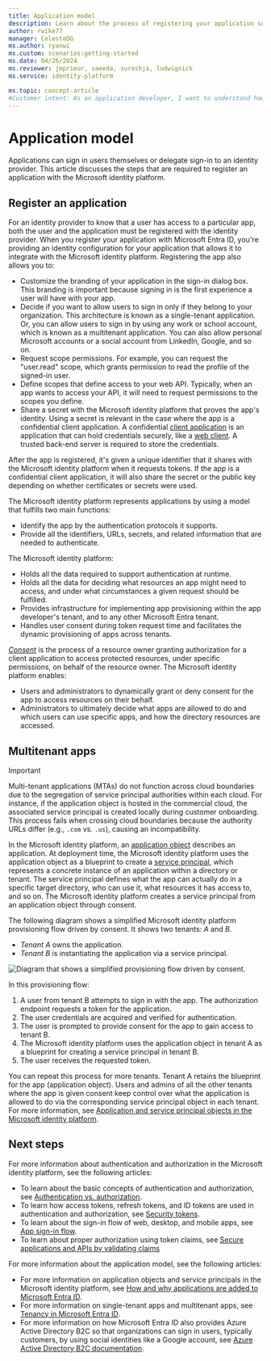 ```yaml
---
title: Application model
description: Learn about the process of registering your application so it can integrate with the Microsoft identity platform.
author: rwike77
manager: CelesteDG
ms.author: ryanwi
ms.custom: scenarios:getting-started
ms.date: 04/26/2024
ms.reviewer: jmprieur, saeeda, sureshja, ludwignick
ms.service: identity-platform

ms.topic: concept-article
#Customer intent: As an application developer, I want to understand how to register an application so it can integrate with the Microsoft identity platform.
---
```


# Application model

Applications can sign in users themselves or delegate sign-in to an identity provider. This article discusses the steps that are required to register an application with the Microsoft identity platform.

## Register an application

For an identity provider to know that a user has access to a particular app, both the user and the application must be registered with the identity provider. When you register your application with Microsoft Entra ID, you're providing an identity configuration for your application that allows it to integrate with the Microsoft identity platform. Registering the app also allows you to:

* Customize the branding of your application in the sign-in dialog box. This branding is important because signing in is the first experience a user will have with your app.
* Decide if you want to allow users to sign in only if they belong to your organization. This architecture is known as a single-tenant application. Or, you can allow users to sign in by using any work or school account, which is known as a multitenant application. You can also allow personal Microsoft accounts or a social account from LinkedIn, Google, and so on.
* Request scope permissions. For example, you can request the "user.read" scope, which grants permission to read the profile of the signed-in user.
* Define scopes that define access to your web API. Typically, when an app wants to access your API, it will need to request permissions to the scopes you define.
* Share a secret with the Microsoft identity platform that proves the app's identity. Using a secret is relevant in the case where the app is a confidential client application. A confidential [client application](developer-glossary.md#client-application) is an application that can hold credentials securely, like a [web client](developer-glossary.md#web-client). A trusted back-end server is required to store the credentials.

After the app is registered, it's given a unique identifier that it shares with the Microsoft identity platform when it requests tokens. If the app is a confidential client application, it will also share the secret or the public key depending on whether certificates or secrets were used.

The Microsoft identity platform represents applications by using a model that fulfills two main functions:

* Identify the app by the authentication protocols it supports.
* Provide all the identifiers, URLs, secrets, and related information that are needed to authenticate.

The Microsoft identity platform:

* Holds all the data required to support authentication at runtime.
* Holds all the data for deciding what resources an app might need to access, and under what circumstances a given request should be fulfilled.
* Provides infrastructure for implementing app provisioning within the app developer's tenant, and to any other Microsoft Entra tenant.
* Handles user consent during token request time and facilitates the dynamic provisioning of apps across tenants.

[*Consent*](developer-glossary.md#consent) is the process of a resource owner granting authorization for a client application to access protected resources, under specific permissions, on behalf of the resource owner. The Microsoft identity platform enables:

* Users and administrators to dynamically grant or deny consent for the app to access resources on their behalf.
* Administrators to ultimately decide what apps are allowed to do and which users can use specific apps, and how the directory resources are accessed.

## Multitenant apps

> [!IMPORTANT]
>
> Multi-tenant applications (MTAs) do not function across cloud boundaries due to the segregation of service principal authorities within each cloud. For instance, if the application object is hosted in the commercial cloud, the associated service principal is created locally during customer onboarding. This process fails when crossing cloud boundaries because the authority URLs differ (e.g., `.com` vs. `.us`), causing an incompatibility.

In the Microsoft identity platform, an [application object](developer-glossary.md#application-object) describes an application. At deployment time, the Microsoft identity platform uses the application object as a blueprint to create a [service principal](developer-glossary.md#service-principal-object), which represents a concrete instance of an application within a directory or tenant. The service principal defines what the app can actually do in a specific target directory, who can use it, what resources it has access to, and so on. The Microsoft identity platform creates a service principal from an application object through consent.

The following diagram shows a simplified Microsoft identity platform provisioning flow driven by consent. It shows two tenants: *A* and *B*.

* *Tenant A* owns the application.
* *Tenant B* is instantiating the application via a service principal.

![Diagram that shows a simplified provisioning flow driven by consent.](./media/authentication-scenarios/simplified-provisioning-flow-consent-driven.svg)

In this provisioning flow:

1. A user from tenant B attempts to sign in with the app. The authorization endpoint requests a token for the application.
1. The user credentials are acquired and verified for authentication.
1. The user is prompted to provide consent for the app to gain access to tenant B.
1. The Microsoft identity platform uses the application object in tenant A as a blueprint for creating a service principal in tenant B.
1. The user receives the requested token.

You can repeat this process for more tenants. Tenant A retains the blueprint for the app (application object). Users and admins of all the other tenants where the app is given consent keep control over what the application is allowed to do via the corresponding service principal object in each tenant. For more information, see [Application and service principal objects in the Microsoft identity platform](app-objects-and-service-principals.md).

## Next steps

For more information about authentication and authorization in the Microsoft identity platform, see the following articles:

* To learn about the basic concepts of authentication and authorization, see [Authentication vs. authorization](authentication-vs-authorization.md).
* To learn how access tokens, refresh tokens, and ID tokens are used in authentication and authorization, see [Security tokens](security-tokens.md).
* To learn about the sign-in flow of web, desktop, and mobile apps, see [App sign-in flow](app-sign-in-flow.md).
* To learn about proper authorization using token claims, see [Secure applications and APIs by validating claims](./claims-validation.md)

For more information about the application model, see the following articles:

* For more information on application objects and service principals in the Microsoft identity platform, see [How and why applications are added to Microsoft Entra ID](how-applications-are-added.md).
* For more information on single-tenant apps and multitenant apps, see [Tenancy in Microsoft Entra ID](single-and-multi-tenant-apps.md).
* For more information on how Microsoft Entra ID also provides Azure Active Directory B2C so that organizations can sign in users, typically customers, by using social identities like a Google account, see [Azure Active Directory B2C documentation](/azure/active-directory-b2c/).
